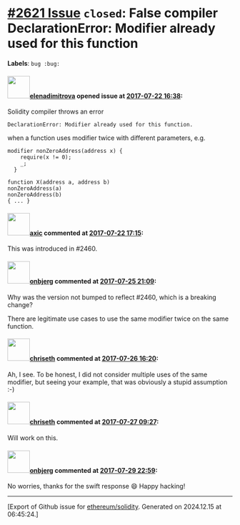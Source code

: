 # [\#2621 Issue](https://github.com/ethereum/solidity/issues/2621) `closed`: False compiler DeclarationError: Modifier already used for this function
**Labels**: `bug :bug:`


#### <img src="https://avatars.githubusercontent.com/u/703848?u=d11bd4aa8a069ebb196be76a660ec815f2f0cddc&v=4" width="50">[elenadimitrova](https://github.com/elenadimitrova) opened issue at [2017-07-22 16:38](https://github.com/ethereum/solidity/issues/2621):

Solidity compiler throws an error 

`DeclarationError: Modifier already used for this function.`

when a function uses modifier twice with different parameters, e.g. 

```
modifier nonZeroAddress(address x) {
    require(x != 0);
    _;
  }

function X(address a, address b) 
nonZeroAddress(a)
nonZeroAddress(b)
{ ... }

```

#### <img src="https://avatars.githubusercontent.com/u/20340?v=4" width="50">[axic](https://github.com/axic) commented at [2017-07-22 17:15](https://github.com/ethereum/solidity/issues/2621#issuecomment-317197552):

This was introduced in #2460.

#### <img src="https://avatars.githubusercontent.com/u/8862627?u=87cd5c3609b247fec74fe75cbda0dbfe5efc2dc7&v=4" width="50">[onbjerg](https://github.com/onbjerg) commented at [2017-07-25 21:09](https://github.com/ethereum/solidity/issues/2621#issuecomment-317873278):

Why was the version not bumped to reflect #2460, which is a breaking change?

There are legitimate use cases to use the same modifier twice on the same function.

#### <img src="https://avatars.githubusercontent.com/u/9073706?v=4" width="50">[chriseth](https://github.com/chriseth) commented at [2017-07-26 16:20](https://github.com/ethereum/solidity/issues/2621#issuecomment-318105844):

Ah, I see. To be honest, I did not consider multiple uses of the same modifier, but seeing your example, that was obviously a stupid assumption :-)

#### <img src="https://avatars.githubusercontent.com/u/9073706?v=4" width="50">[chriseth](https://github.com/chriseth) commented at [2017-07-27 09:27](https://github.com/ethereum/solidity/issues/2621#issuecomment-318309439):

Will work on this.

#### <img src="https://avatars.githubusercontent.com/u/8862627?u=87cd5c3609b247fec74fe75cbda0dbfe5efc2dc7&v=4" width="50">[onbjerg](https://github.com/onbjerg) commented at [2017-07-29 22:59](https://github.com/ethereum/solidity/issues/2621#issuecomment-318865199):

No worries, thanks for the swift response 😄 Happy hacking!


-------------------------------------------------------------------------------



[Export of Github issue for [ethereum/solidity](https://github.com/ethereum/solidity). Generated on 2024.12.15 at 06:45:24.]
